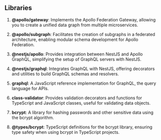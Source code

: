 
## Libraries
1. **@apollo/gateway**: Implements the Apollo Federation Gateway, allowing you to create a unified data graph from multiple microservices.

2. **@apollo/subgraph**: Facilitates the creation of subgraphs in a federated architecture, enabling modular schema development for Apollo Federation.

3. **@nestjs/apollo**: Provides integration between NestJS and Apollo GraphQL, simplifying the setup of GraphQL servers with NestJS.

4. **@nestjs/graphql**: Integrates GraphQL with NestJS, offering decorators and utilities to build GraphQL schemas and resolvers.

5. **graphql**: A JavaScript reference implementation for GraphQL, the query language for APIs.

6. **class-validator**: Provides validation decorators and functions for TypeScript and JavaScript classes, useful for validating data objects.

7. **bcrypt**: A library for hashing passwords and other sensitive data using the bcrypt algorithm.

8. **@types/bcrypt**: TypeScript definitions for the bcrypt library, ensuring type safety when using bcrypt in TypeScript projects.

